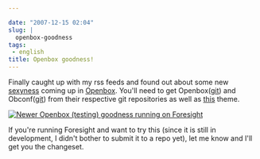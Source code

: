 ```yaml
---

date: "2007-12-15 02:04"
slug: |
  openbox-goodness
tags:
 - english
title: Openbox goodness!
---
```


Finally caught up with my rss feeds and found out about some new
[sexyness](http://d.minuslab.net/?p=65) coming up in
[Openbox](http://icculus.org/openbox/index.php/Main_Page). You'll need
to get Openbox([git](http://d.minuslab.net/?p=65)) and
Obconf([git](http://d.minuslab.net/?p=68)) from their respective git
repositories as well as [this](http://d.minuslab.net/files/hmmxp.tar.gz)
theme.

[![Newer Openbox (testing) goodness running on
Foresight](http://farm3.static.flickr.com/2213/2111909752_aa95575178.jpg)](http://www.flickr.com/photos/ogmaciel/2111909752/)

If you're running Foresight and want to try this (since it is still in
development, I didn't bother to submit it to a repo yet), let me know
and I'll get you the changeset.
